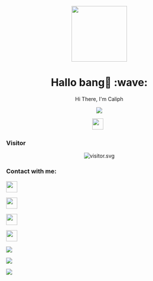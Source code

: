 <p align="center">
<img src="https://avatars.githubusercontent.com/caliphdev" width="150" height="150"/>
</p>
<h1 align='center'>Hallo bang👋 :wave:</h1>
<p align='center'>Hi There, I'm Caliph</p>
<p align="center">
<a href="https://caliph.my.id"><img align="center" src="https://cardivo.vercel.app/api?name=Caliph+Dev&description=Hi,%20i%27m%20Caliph%20and%20i%27m%20just%20a%20newbie%20programmer%20Nice%20to%20meet%20you%20%F0%9F%91%8B&image=https://avatars.githubusercontent.com/caliphdev&usqp=CAU&backgroundColor=%23ecf0f1&instagram=@caliph91_&github=Caliphdev&pattern=ticTacToe&colorPattern=%23eaeaea&site=caliph.my.id"/></a>
</p>
<p align='center'>
<a href="https://instagram.com/caliph.dev"><img height="30" src="https://storage.caliph.my.id/img/instagram.svg"></a>&nbsp;&nbsp;
</p>
 
 
<h3 align="left">Visitor</h3>
<p align="center">
<img src="https://count.caliphdev.my.id/get/@caliphdev?theme=rule34" alt="visitor.svg">
</p>

<h3 align="left">Contact with me:</h3>
<p align="left"><a href="https://instagram.com/caliph91_" target="blank"><img align="center" src="https://storage.caliph.my.id/img/instagram.svg" height="30" width="30" /></a>
<p align="left"><a href="https://Wa.me/62882003806038" target="blank"><img align="center" src="https://storage.caliph.my.id/img/whatsapp.svg" height="30" width="30" /></a>
<p align="left"><a href="//clp.pw/yt"><img src="https://storage.caliph.my.id/img/youtube.svg" height="30" width="30" /></a>
<p align="left"><a href="//t.me/caliphdev"><img src="https://storage.caliph.my.id/img/telegram.png" height="30" width="30" /></a>
</p>

<p align="left">
<img src="https://github-readme-stats.vercel.app/api?username=caliphdev&bg_color=30,e96443,904e95&title_color=fff&text_color=fff&count_private=true&include_all_commits=true&icon_color=fff&hide_border=false&show_icons=falze" /></a>
</p> 

<p align="left">
  <a href="https://github.com/caliphdev"><img src="https://github-readme-stats.vercel.app/api/top-langs?username=caliphdev&bg_color=30,e96443,904e95&title_color=fff&text_color=fff&hide_border=true&hide_title=false&show_icons=true&layout=compact&langs_count=10" /></a>
</p>

<p align="left">
<a href="//github.com/caliphdev"><img src="https://github-readme-stats.vercel.app/api/top-langs/?username=caliphdev"></a>
</p>

<!-- <h3 align="left">Listening Music</h3>
<p align="center">
  <a href="https://open.spotify.com/playlist/37i9dQZF1DX7i7SKKuAK4o?si=KwEgMrM7SbyqwuLH4ZgJdw&utm_source=copy-link" target="_blank"><img src="https://now-playing-on-spotify.vercel.app/api/spotify" alt="Spotify Now Playing" width="350"/></a>
</p>

-->
